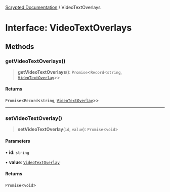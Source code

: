 [Scrypted Documentation](../globals.md) / VideoTextOverlays

# Interface: VideoTextOverlays

## Methods

### getVideoTextOverlays()

> **getVideoTextOverlays**(): `Promise`\<`Record`\<`string`, [`VideoTextOverlay`](VideoTextOverlay.md)\>\>

#### Returns

`Promise`\<`Record`\<`string`, [`VideoTextOverlay`](VideoTextOverlay.md)\>\>

***

### setVideoTextOverlay()

> **setVideoTextOverlay**(`id`, `value`): `Promise`\<`void`\>

#### Parameters

• **id**: `string`

• **value**: [`VideoTextOverlay`](VideoTextOverlay.md)

#### Returns

`Promise`\<`void`\>
